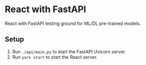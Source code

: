 # React with FastAPI

React with FastAPI testing ground for ML/DL pre-trained models.

## Setup

1. Run `./api/main.py` to start the FastAPI Uvicorn server.
2. Run `yarn start` to start the React server.
